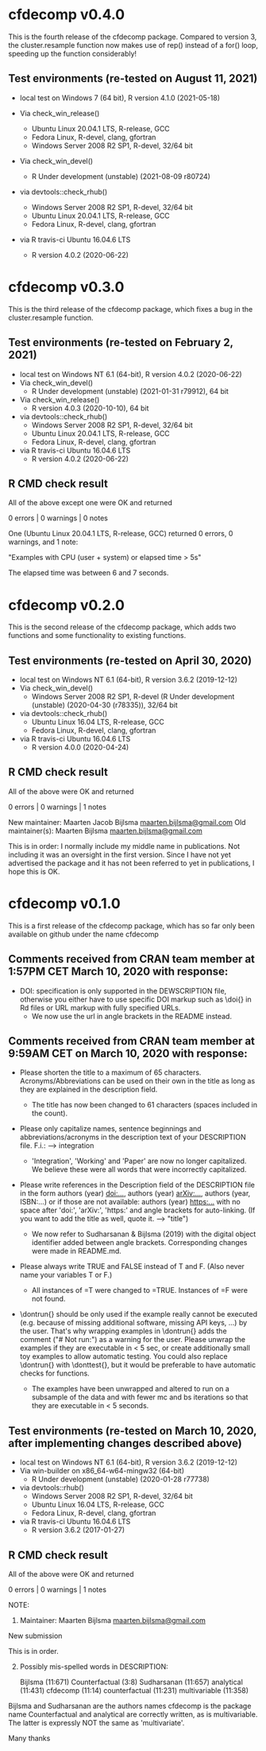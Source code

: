 
# cfdecomp v0.4.0

This is the fourth release of the cfdecomp package. Compared to version 3, the cluster.resample function now makes use of rep() instead of a for() loop, speeding up the function considerably!

## Test environments (re-tested on August 11, 2021)
* local test on Windows 7 (64 bit), R version 4.1.0 (2021-05-18)


* Via check_win_release()
  * Ubuntu Linux 20.04.1 LTS, R-release, GCC
  * Fedora Linux, R-devel, clang, gfortran
  * Windows Server 2008 R2 SP1, R-devel, 32/64 bit
* Via check_win_devel()
  * R Under development (unstable) (2021-08-09 r80724)
* via devtools::check_rhub()
  * Windows Server 2008 R2 SP1, R-devel, 32/64 bit
  * Ubuntu Linux 20.04.1 LTS, R-release, GCC
  * Fedora Linux, R-devel, clang, gfortran
* via R travis-ci Ubuntu 16.04.6 LTS
	* R version 4.0.2 (2020-06-22)


# cfdecomp v0.3.0

This is the third release of the cfdecomp package, which fixes a bug in the cluster.resample function.

## Test environments (re-tested on February 2, 2021)
* local test on Windows NT 6.1 (64-bit), R version 4.0.2 (2020-06-22)
* Via check_win_devel()
  * R Under development (unstable) (2021-01-31 r79912), 64 bit
* Via check_win_release()
  * R version 4.0.3 (2020-10-10), 64 bit
* via devtools::check_rhub()
  * Windows Server 2008 R2 SP1, R-devel, 32/64 bit
  * Ubuntu Linux 20.04.1 LTS, R-release, GCC
  * Fedora Linux, R-devel, clang, gfortran
* via R travis-ci Ubuntu 16.04.6 LTS
	* R version 4.0.2 (2020-06-22)

## R CMD check result
All of the above except one were OK and returned

0 errors | 0 warnings | 0 notes 

One (Ubuntu Linux 20.04.1 LTS, R-release, GCC) returned 0 errors, 0 warnings, and 1 note:

"Examples with CPU (user + system) or elapsed time > 5s"

The elapsed time was between 6 and 7 seconds.




# cfdecomp v0.2.0

This is the second release of the cfdecomp package, which adds two functions and some functionality to existing functions.

## Test environments (re-tested on April 30, 2020)

* local test on Windows NT 6.1 (64-bit), R version 3.6.2 (2019-12-12)
* Via check_win_devel()
  * Windows Server 2008 R2 SP1, R-devel (R Under development (unstable) (2020-04-30 (r78335)), 32/64 bit
* via devtools::check_rhub()
	* Ubuntu Linux 16.04 LTS, R-release, GCC
	* Fedora Linux, R-devel, clang, gfortran
* via R travis-ci Ubuntu 16.04.6 LTS
	* R version 4.0.0 (2020-04-24)

## R CMD check result
All of the above were OK and returned

0 errors | 0 warnings | 1 notes 

  New maintainer:
    Maarten Jacob Bijlsma <maarten.bijlsma@gmail.com>
  Old maintainer(s):
    Maarten Bijlsma <maarten.bijlsma@gmail.com>
    
This is in order: I normally include my middle name in publications. Not including it was an oversight in the first version. Since I have not yet advertised the package and it has not been referred to yet in publications, I hope this is OK.




# cfdecomp v0.1.0

This is a first release of the cfdecomp package, which has so far only been available on github under the name cfdecomp

## Comments received from CRAN team member at 1:57PM CET March 10, 2020 with response:

* DOI: specification is only supported in the DEWSCRIPTION file, otherwise you either have to use specific DOI markup such as \doi{} in Rd files or URL markup with fully specified URLs.
  * We now use the url in angle brackets in the README instead.


## Comments received from CRAN team member at 9:59AM CET on March 10, 2020 with response:

* Please shorten the title to a maximum of 65 characters. Acronyms/Abbreviations can be used on their own in the title as long as they are explained in the description field.
  * The title has now been changed to 61 characters (spaces included in the count).

* Please only capitalize names, sentence beginnings and
abbreviations/acronyms in the description text of your DESCRIPTION file.
F.i.: --> integration
  * 'Integration', 'Working' and 'Paper' are now no longer capitalized. We believe these were all words that were incorrectly capitalized.

* Please write references in the Description field of the DESCRIPTION file in the form authors (year) <doi:...>, authors (year) <arXiv:...>, authors (year, ISBN:...) or if those are not available: authors (year) <https:...>
with no space after 'doi:', 'arXiv:', 'https:' and angle brackets for auto-linking. (If you want to add the title as well, quote it. --> "title")
  * We now refer to Sudharsanan & Bijlsma (2019) with the digital object identifier added between angle brackets. Corresponding changes were made in README.md.

* Please always write TRUE and FALSE instead of T and F. (Also never name your variables T or F.)
  * All instances of =T were changed to =TRUE. Instances of =F were not found.

* \dontrun{} should be only used if the example really cannot be executed (e.g. because of missing additional software, missing API keys, ...) by the user. That's why wrapping examples in \dontrun{} adds the comment ("# Not run:") as a warning for the user. Please unwrap the examples if they are executable in < 5 sec, or create additionally small toy examples to allow automatic testing. You could also replace \dontrun{} with \donttest{}, but it would be preferable to have automatic checks for functions.
  * The examples have been unwrapped and altered to run on a subsample of the data and with fewer mc and bs iterations so that they are executable in < 5 seconds.

## Test environments (re-tested on March 10, 2020, after implementing changes described above)

* local test on Windows NT 6.1 (64-bit), R version 3.6.2 (2019-12-12)
* Via win-builder on x86_64-w64-mingw32 (64-bit)
  * R Under development (unstable) (2020-01-28 r77738)
* via devtools::rhub()
	* Windows Server 2008 R2 SP1, R-devel, 32/64 bit
	* Ubuntu Linux 16.04 LTS, R-release, GCC
	* Fedora Linux, R-devel, clang, gfortran
* via R travis-ci Ubuntu 16.04.6 LTS
	* R version 3.6.2 (2017-01-27)


## R CMD check result
All of the above were OK and returned

0 errors | 0 warnings | 1 notes 



NOTE: 
1) Maintainer: Maarten Bijlsma <maarten.bijlsma@gmail.com>
  
  New submission

This is in order.



2) Possibly mis-spelled words in DESCRIPTION:

    Bijlsma (11:671)
    Counterfactual (3:8)
    Sudharsanan (11:657)
    analytical (11:431)
    cfdecomp (11:14)
    counterfactual (11:231)
    multivariable (11:358) 

Bijlsma and Sudharsanan are the authors names
cfdecomp is the package name
Counterfactual and analytical are correctly written, as is multivariable. The latter is expressly NOT the same as 'multivariate'.


Many thanks

